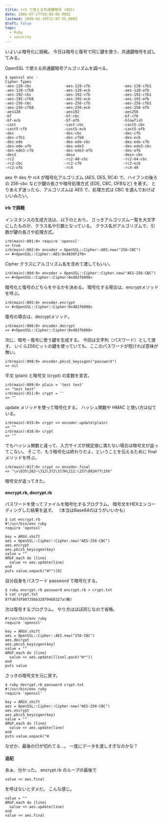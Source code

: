 ```yaml
---
title: irb で覚える共通鍵暗号 (AES)
date: 2006-07-27T00:00:00.000Z
lastmod: 2008-02-19T11:07:55.000Z
draft: false
tags:
  - Ruby
  - security
---
```


いよいよ暗号化に挑戦。 今日は暗号と復号で同じ鍵を使う、共通鍵暗号を試してみる。

OpenSSL で使える共通鍵暗号アルゴリズムを調べる。

```
$ openssl enc -
Cipher Types
-aes-128-cbc               -aes-128-cfb               -aes-128-cfb1
-aes-128-cfb8              -aes-128-ecb               -aes-128-ofb
-aes-192-cbc               -aes-192-cfb               -aes-192-cfb1
-aes-192-cfb8              -aes-192-ecb               -aes-192-ofb
-aes-256-cbc               -aes-256-cfb               -aes-256-cfb1
-aes-256-cfb8              -aes-256-ecb               -aes-256-ofb
-aes128                    -aes192                    -aes256
-bf                        -bf-cbc                    -bf-cfb
-bf-ecb                    -bf-ofb                    -blowfish
-cast                      -cast-cbc                  -cast5-cbc
-cast5-cfb                 -cast5-ecb                 -cast5-ofb
-des                       -des-cbc                   -des-cfb
-des-cfb1                  -des-cfb8                  -des-ecb
-des-ede                   -des-ede-cbc               -des-ede-cfb
-des-ede-ofb               -des-ede3                  -des-ede3-cbc
-des-ede3-cfb              -des-ede3-ofb              -des-ofb
-des3                      -desx                      -desx-cbc
-rc2                       -rc2-40-cbc                -rc2-64-cbc
-rc2-cbc                   -rc2-cfb                   -rc2-ecb
-rc2-ofb                   -rc4                       -rc4-40
```

aes や des や rc4 が暗号化アルゴリズム (AES, DES, RC4) で、ハイフンの後ろの 256-cbc などが鍵の長さや暗号処理方式 (EDE, CBC, OFBなど) を表す。 とりあえず迷ったら、アルゴリズムは AES で、処理方式は CBC を選んでおけばいいみたい。

#### irb で挑戦

インスタンスの生成方法は、以下のとおり。 さっきアルゴリズム一覧を大文字にしたものが、クラス名や引数となっている。 クラス名がアルゴリズムで、引数が鍵の長さや処理方式。

```
irb(main):001:0> require 'openssl'
=> true
irb(main):002:0> encoder = OpenSSL::Cipher::AES.new("256-CBC")
=> #<OpenSSL::Cipher::AES:0x4030f2f0>
```

Cipher クラスにアルゴリズム名を含めて渡してもいい。

```
irb(main):004:0> encoder = OpenSSL::Cipher::Cipher.new("AES-256-CBC")
=> #<OpenSSL::Cipher::Cipher:0x402fb098>
```

暗号化と復号のどちらをやるかを決める。 暗号化する場合は、encryptメソッドを呼ぶ。

```
irb(main):005:0> encoder.encrypt
=> #<OpenSSL::Cipher::Cipher:0x402fb098>
```

復号の場合は、decryptメソッド。

```
irb(main):006:0> encoder.decrypt
=> #<OpenSSL::Cipher::Cipher:0x402fb098>
```

次に、暗号・復号に使う鍵を生成する。 今回は文字列（パスワード）として渡す。 いくら256ビットの鍵を使っていても、ここのパスワードが短ければ意味が無い。

```
irb(main):008:0> encoder.pkcs5_keyivgen("password")
=> nil
```

平文 (plain) と暗号文 (crypt) の変数を宣言。

```
irb(main):009:0> plain = 'test text'
=> "test text"
irb(main):011:0> crypt = ''
=> ""
```

update メソッドを使って暗号化する。 ハッシュ関数や HMAC と使い方は似ている。

```
irb(main):015:0> crypt << encoder.update(plain)
=> ""
irb(main):016:0> crypt
=> ""
```

でもハッシュ関数と違って、入力サイズが規定値に満たない場合は暗号文が返ってこない。 そこで、もう暗号化は終わりだよ、ということを伝えるために final メソッドを呼ぶ。

```
irb(main):017:0> crypt << encoder.final
=> "\v\035\262~\312\372\317H\212:\257\002H?7\256"
```

暗号文が返ってきた。

#### encrypt.rb, decrypt.rb

パスワードを使ってファイルを暗号化するプログラム。 暗号文をHEXエンコーディングした結果を返す。 （本当はBase64のほうがいいかも）

```
$ cat encrypt.rb
#!/usr/bin/env ruby
require 'openssl'

key = ARGV.shift
aes = OpenSSL::Cipher::Cipher.new("AES-256-CBC")
aes.encrypt
aes.pkcs5_keyivgen(key)
value = ""
ARGF.each do |line|
  value << aes.update(line)
end
puts value.unpack("H*")[0]
```

自分自身をパスワード password で暗号化する。

```
$ ruby encrypt.rb password encrypt.rb > crypt.txt
$ cat crypt.txt
87fd67df007356b32879460327a(略)
```

次は復号するプログラム。 やり方はほぼ同じなので省略。

```
#!/usr/bin/env ruby
require 'openssl'

key = ARGV.shift
aes = OpenSSL::Cipher::AES.new("256-CBC")
aes.decrypt
aes.pkcs5_keyivgen(key)
value = ""
ARGF.each do |line|
  value << aes.update([line].pack("H*"))
end
puts value
```

さっきの暗号文を元に戻す。

```
$ ruby decrypt.rb password crypt.txt
#!/usr/bin/env ruby
require 'openssl'

key = ARGV.shift
aes = OpenSSL::Cipher::Cipher.new("AES-256-CBC")
aes.encrypt
aes.pkcs5_keyivgen(key)
value = ""
ARGF.each do |line|
  value << aes.update(line)
end
puts value.unpack("H
```

なぜか、最後の行が切れてる…。 一度にデータを渡しすぎなのかな？

#### 追記

あぁ、分かった。 encrypt.rb のループの最後で

```
value << aes.final
```

を呼ばないとダメだ。 こんな感じ。

```
value = ""
ARGF.each do |line|
  value << aes.update(line)
end
value << aes.final
```
